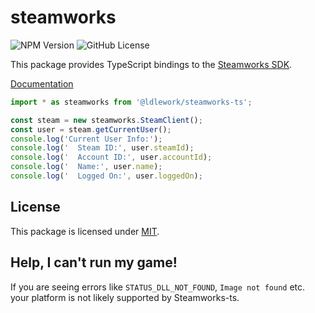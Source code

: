 # steamworks
![NPM Version](https://img.shields.io/npm/v/%40ldlework%2Fsteamworks-ts)
![GitHub License](https://img.shields.io/github/license/dustinlacewell/steamworks-ts)

This package provides TypeScript bindings to the [Steamworks SDK](https://partner.steamgames.com/doc/sdk).

[Documentation](https://steamworks.ldlework.com)

```ts
import * as steamworks from '@ldlework/steamworks-ts';

const steam = new steamworks.SteamClient();
const user = steam.getCurrentUser();
console.log('Current User Info:');
console.log('  Steam ID:', user.steamId);
console.log('  Account ID:', user.accountId);
console.log('  Name:', user.name);
console.log('  Logged On:', user.loggedOn);
```

## License
This package is licensed under  [MIT](./LICENSE-MIT).

## Help, I can't run my game!
If you are seeing errors like `STATUS_DLL_NOT_FOUND`, `Image not found` etc. your platform is not likely supported by Steamworks-ts.